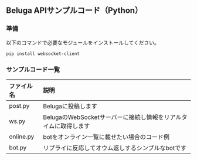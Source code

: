 ## Beluga APIサンプルコード（Python）

### 準備

以下のコマンドで必要なモジュールをインストールしてください。

```
pip install websocket-client
```

### サンプルコード一覧


|ファイル名|説明|
|:---|:---|
|post.py|Belugaに投稿します|
|ws.py|BelugaのWebSocketサーバーに接続し情報をリアルタイムに取得します|
|online.py|botをオンライン一覧に載せたい場合のコード例|
|bot.py|リプライに反応してオウム返しするシンプルなbotです|